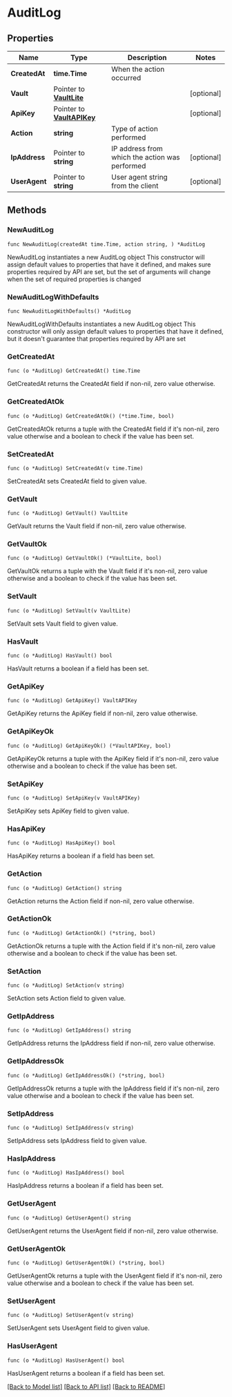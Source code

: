 # AuditLog

## Properties

Name | Type | Description | Notes
------------ | ------------- | ------------- | -------------
**CreatedAt** | **time.Time** | When the action occurred | 
**Vault** | Pointer to [**VaultLite**](VaultLite.md) |  | [optional] 
**ApiKey** | Pointer to [**VaultAPIKey**](VaultAPIKey.md) |  | [optional] 
**Action** | **string** | Type of action performed | 
**IpAddress** | Pointer to **string** | IP address from which the action was performed | [optional] 
**UserAgent** | Pointer to **string** | User agent string from the client | [optional] 

## Methods

### NewAuditLog

`func NewAuditLog(createdAt time.Time, action string, ) *AuditLog`

NewAuditLog instantiates a new AuditLog object
This constructor will assign default values to properties that have it defined,
and makes sure properties required by API are set, but the set of arguments
will change when the set of required properties is changed

### NewAuditLogWithDefaults

`func NewAuditLogWithDefaults() *AuditLog`

NewAuditLogWithDefaults instantiates a new AuditLog object
This constructor will only assign default values to properties that have it defined,
but it doesn't guarantee that properties required by API are set

### GetCreatedAt

`func (o *AuditLog) GetCreatedAt() time.Time`

GetCreatedAt returns the CreatedAt field if non-nil, zero value otherwise.

### GetCreatedAtOk

`func (o *AuditLog) GetCreatedAtOk() (*time.Time, bool)`

GetCreatedAtOk returns a tuple with the CreatedAt field if it's non-nil, zero value otherwise
and a boolean to check if the value has been set.

### SetCreatedAt

`func (o *AuditLog) SetCreatedAt(v time.Time)`

SetCreatedAt sets CreatedAt field to given value.


### GetVault

`func (o *AuditLog) GetVault() VaultLite`

GetVault returns the Vault field if non-nil, zero value otherwise.

### GetVaultOk

`func (o *AuditLog) GetVaultOk() (*VaultLite, bool)`

GetVaultOk returns a tuple with the Vault field if it's non-nil, zero value otherwise
and a boolean to check if the value has been set.

### SetVault

`func (o *AuditLog) SetVault(v VaultLite)`

SetVault sets Vault field to given value.

### HasVault

`func (o *AuditLog) HasVault() bool`

HasVault returns a boolean if a field has been set.

### GetApiKey

`func (o *AuditLog) GetApiKey() VaultAPIKey`

GetApiKey returns the ApiKey field if non-nil, zero value otherwise.

### GetApiKeyOk

`func (o *AuditLog) GetApiKeyOk() (*VaultAPIKey, bool)`

GetApiKeyOk returns a tuple with the ApiKey field if it's non-nil, zero value otherwise
and a boolean to check if the value has been set.

### SetApiKey

`func (o *AuditLog) SetApiKey(v VaultAPIKey)`

SetApiKey sets ApiKey field to given value.

### HasApiKey

`func (o *AuditLog) HasApiKey() bool`

HasApiKey returns a boolean if a field has been set.

### GetAction

`func (o *AuditLog) GetAction() string`

GetAction returns the Action field if non-nil, zero value otherwise.

### GetActionOk

`func (o *AuditLog) GetActionOk() (*string, bool)`

GetActionOk returns a tuple with the Action field if it's non-nil, zero value otherwise
and a boolean to check if the value has been set.

### SetAction

`func (o *AuditLog) SetAction(v string)`

SetAction sets Action field to given value.


### GetIpAddress

`func (o *AuditLog) GetIpAddress() string`

GetIpAddress returns the IpAddress field if non-nil, zero value otherwise.

### GetIpAddressOk

`func (o *AuditLog) GetIpAddressOk() (*string, bool)`

GetIpAddressOk returns a tuple with the IpAddress field if it's non-nil, zero value otherwise
and a boolean to check if the value has been set.

### SetIpAddress

`func (o *AuditLog) SetIpAddress(v string)`

SetIpAddress sets IpAddress field to given value.

### HasIpAddress

`func (o *AuditLog) HasIpAddress() bool`

HasIpAddress returns a boolean if a field has been set.

### GetUserAgent

`func (o *AuditLog) GetUserAgent() string`

GetUserAgent returns the UserAgent field if non-nil, zero value otherwise.

### GetUserAgentOk

`func (o *AuditLog) GetUserAgentOk() (*string, bool)`

GetUserAgentOk returns a tuple with the UserAgent field if it's non-nil, zero value otherwise
and a boolean to check if the value has been set.

### SetUserAgent

`func (o *AuditLog) SetUserAgent(v string)`

SetUserAgent sets UserAgent field to given value.

### HasUserAgent

`func (o *AuditLog) HasUserAgent() bool`

HasUserAgent returns a boolean if a field has been set.


[[Back to Model list]](../README.md#documentation-for-models) [[Back to API list]](../README.md#documentation-for-api-endpoints) [[Back to README]](../README.md)


